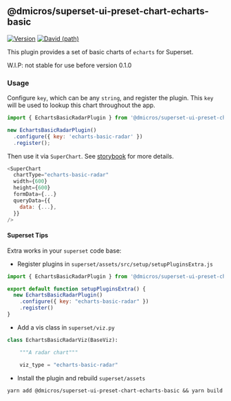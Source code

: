 ## @dmicros/superset-ui-preset-chart-echarts-basic

[![Version](https://img.shields.io/npm/v/@dmicros/superset-ui-preset-chart-echarts-basic.svg?style=flat-square)](https://img.shields.io/npm/v/@dmicros/superset-ui-preset-chart-echarts-basic.svg?style=flat-square)
[![David (path)](https://img.shields.io/david/huandzh/superset-ui-plugins-echarts-basic.svg?path=packages%2Fsuperset-ui-preset-chart-echarts-basic&style=flat-square)](https://david-dm.org/huandzh/superset-ui-plugins-echarts-basic?path=packages/superset-ui-preset-chart-echarts-basic)

This plugin provides a set of basic charts of `echarts` for Superset.

W.I.P: not stable for use before version 0.1.0

### Usage

Configure `key`, which can be any `string`, and register the plugin. This `key` will be used to lookup this chart throughout the app.

```js
import { EchartsBasicRadarPlugin } from '@dmicros/superset-ui-preset-chart-echarts-basic';

new EchartsBasicRadarPlugin()
  .configure({ key: 'echarts-basic-radar' })
  .register();
```

Then use it via `SuperChart`. See [storybook](https://echarts-basic.iamhd.top/?path=/story/preset-echarts-echartsbasicradarplugin--basic) for more details.

```js
<SuperChart
  chartType="echarts-basic-radar"
  width={600}
  height={600}
  formData={...}
  queryData={{
    data: {...},
  }}
/>
```

#### Superset Tips

Extra works in your `superset` code base:

* Register plugins in `superset/assets/src/setup/setupPluginsExtra.js`

```javascript
import { EchartsBasicRadarPlugin } from '@dmicros/superset-ui-preset-chart-echarts-basic';

export default function setupPluginsExtra() {
  new EchartsBasicRadarPlugin()
    .configure({ key: "echarts-basic-radar" })
    .register()
}
```

* Add a vis class in `superset/viz.py`

```python
class EchartsBasicRadarViz(BaseViz):

    """A radar chart"""

    viz_type = "echarts-basic-radar"
```

* Install the plugin and rebuild `superset/assets`

```shell
yarn add @dmicros/superset-ui-preset-chart-echarts-basic && yarn build
```